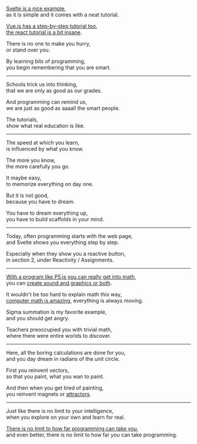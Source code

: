 [Svelte is a nice example](https://svelte.dev/tutorial/basics),\
as it is simple and it comes with a neat tutorial.

[Vue.js has a step-by-step tutorial too](https://vuejs.org),\
[the react tutorial is a bit insane](https://reactjs.org/tutorial/tutorial.html).

There is no one to make you hurry,\
or stand over you.

By learning bits of programming,\
you begin remembering that you are smart.

---

Schools trick us into thinking,\
that we are only as good as our grades.

And programming can remind us,\
we are just as good as aaaall the smart people.

The tutorials,\
show what real education is like.

---

The speed at which you learn,\
is influenced by what you know.

The more you know,\
the more carefully you go.

It maybe easy,\
to memorize everything on day one.

But it is not good,\
because you have to dream.

You have to dream everything up,\
you have to build scaffolds in your mind.

---

Today, often programming starts with the web page,\
and Svelte shows you everything step by step.

Especially when they show you a reactive button,\
in section 2, under Reactivity / Assignments.

---

[With a program like P5.js you can really get into math](https://www.youtube.com/watch?v=8j0UDiN7my4\&list=PLglp04UYZK_PrN6xWo_nJ-8kzyXDyFUwi),\
you can [create sound and graphics or both](https://www.youtube.com/watch?v=GiAj9WW1OfQ).

It wouldn't be too hard to explain math this way,\
[computer math is amazing](https://github.com/Jam3/math-as-code), everything is always moving.

Sigma summation is my favorite example,\
and you should get angry.

Teachers preoccupied you with trivial math,\
where there were entire worlds to discover.

---

Here, all the boring calculations are done for you,\
and you day dream in radians of the unit circle.

First you reinvent vectors,\
so that you paint, what you wan to paint.

And then when you get tired of painting,\
you reinvent magnets or [attractors](https://www.youtube.com/watch?v=aAJkLh76QnM).

---

Just like there is no limit to your intelligence,\
when you explore on your own and learn for real.

[There is no limit to how far programming can take you](https://www.youtube.com/watch?v=svLzmFuSBhk),\
and even better, there is no limit to how far *you* can take programming.
